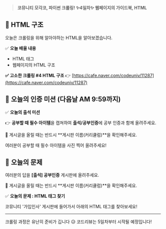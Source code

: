 > **코뮤니티 모각코, 파이썬 크롤링!
✨4일차✨ 웹페이지의 가이드북, HTML**

## 📌 HTML 구조
오늘은 크롤링을 위해 알아야하는 HTML을 알아보겠습니다. 

✅ **오늘 배울 내용**
- HTML 태그
- 웹페이지의 HTML 구조

**✅ 고소한 크롤링 #4 HTML 구조**
👉 [https://cafe.naver.com/codeuniv/11287](https://cafe.naver.com/codeuniv/11287)

## 🎯 오늘의 인증 미션 (다음날 AM 9:59까지)

✅ **오늘의 출석 미션**

👉 **공부할 때 필수 아이템**을 캡쳐하여 **출석/공부인증**에 공부 인증과 함께 올려주세요.

🚨 게시글을 올릴 때는 반드시 **게시판 이름(커리큘럼)**을 확인해주세요. 

여러분이 공부할 때 필수 아이템을 사진 찍어 올려주세요!

## 🎯 오늘의 문제

여러분의 답을 **[출석] 공부인증** 게시판에 올려주세요.

🚨 게시글을 올릴 때는 반드시 **게시판 이름(커리큘럼)**을 확인해주세요. 

✅ **오늘의 문제 : HTML 태그 찾기**

코뮤니티 '가입인사' 게시판에 들어가서 아래의 HTML 태그를 찾아보세요! 


---
크롤링 과정은 유난히 준비가 깁니다 😥 
코드리뷰는 5일차부터 시작될 예정입니다!
